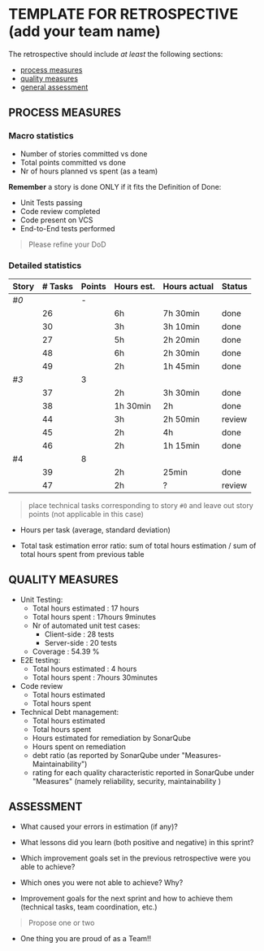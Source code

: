 TEMPLATE FOR RETROSPECTIVE (add your team name)
=====================================

The retrospective should include _at least_ the following
sections:

- [process measures](#process-measures)
- [quality measures](#quality-measures)
- [general assessment](#assessment)

## PROCESS MEASURES 

### Macro statistics

- Number of stories committed vs done 
- Total points committed vs done 
- Nr of hours planned vs spent (as a team)

**Remember**  a story is done ONLY if it fits the Definition of Done:
 
- Unit Tests passing
- Code review completed
- Code present on VCS
- End-to-End tests performed

> Please refine your DoD 

### Detailed statistics

| Story  | # Tasks | Points | Hours est. | Hours actual | Status |
|--------|---------|--------|------------|--------------|--------|
| _#0_   |         |    -   |            |              |        |
| | 26 | | 6h | 7h 30min | done | 
| | 30 | | 3h | 3h 10min | done |
| | 27 | | 5h | 2h 20min | done |
| | 48 | | 6h | 2h 30min | done |
| | 49 | | 2h | 1h 45min | done |
| _#3_ | | 3 | | | |
| | 37 | | 2h | 3h 30min | done |
| | 38 | | 1h 30min | 2h | done |
| | 44 | | 3h | 2h 50min | review |
| | 45 | | 2h | 4h | done |
| | 46 | | 2h | 1h 15min | done |
| #4 | | 8 | | | |
| | 39 | | 2h | 25min | done |
| | 47 | | 2h | ? | review |

   

> place technical tasks corresponding to story `#0` and leave out story points (not applicable in this case)

- Hours per task (average, standard deviation)

- Total task estimation error ratio: sum of total hours estimation / sum of total hours spent from previous table

  
## QUALITY MEASURES 

- Unit Testing:
  - Total hours estimated : 17 hours
  - Total hours spent : 17hours 9minutes
  - Nr of automated unit test cases:
    - Client-side : 28 tests
    - Server-side : 20 tests
  - Coverage : 54.39 %
- E2E testing:
  - Total hours estimated : 4 hours
  - Total hours spent : 7hours 30minutes
- Code review 
  - Total hours estimated 
  - Total hours spent
- Technical Debt management:
  - Total hours estimated 
  - Total hours spent
  - Hours estimated for remediation by SonarQube
  - Hours spent on remediation 
  - debt ratio (as reported by SonarQube under "Measures-Maintainability")
  - rating for each quality characteristic reported in SonarQube under "Measures" (namely reliability, security, maintainability )
  


## ASSESSMENT

- What caused your errors in estimation (if any)?

- What lessons did you learn (both positive and negative) in this sprint?

- Which improvement goals set in the previous retrospective were you able to achieve? 
  
- Which ones you were not able to achieve? Why?

- Improvement goals for the next sprint and how to achieve them (technical tasks, team coordination, etc.)

> Propose one or two

- One thing you are proud of as a Team!!

